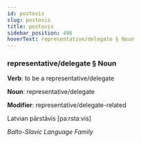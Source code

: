 ```yaml
---
id: postovis
slug: postovis
title: postovis
sidebar_position: 496
hoverText: representative/delegate § Noun
---
```


### representative/delegate § Noun

**Verb**: to be a representative/delegate

**Noun**: representative/delegate

**Modifier**: representative/delegate-related

Latvian pārstāvis [paːrstaːvis]

*Balto-Slavic Language Family*